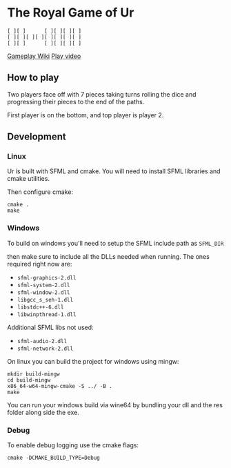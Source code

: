 # The Royal Game of Ur

```
[ ][ ]      [ ][ ][ ][ ]
[ ][ ][ ][ ][ ][ ][ ][ ]
[ ][ ]      [ ][ ][ ][ ]
```
[Gameplay Wiki](https://en.wikipedia.org/wiki/Royal_Game_of_Ur#Gameplay)
[Play video](https://www.youtube.com/watch?v=WZskjLq040I)

## How to play

Two players face off with 7 pieces taking turns rolling the dice and progressing their pieces
to the end of the paths.

First player is on the bottom, and top player is player 2.

## Development

### Linux

Ur is built with SFML and cmake. You will need to install SFML libraries and cmake utilities.

Then configure cmake:

```
cmake .
make
```

### Windows

To build on windows you'll need to setup
the SFML include path as `SFML_DIR`

then make sure to include all the DLLs needed when running.
The ones required right now are:

 - `sfml-graphics-2.dll`
 - `sfml-system-2.dll`
 - `sfml-window-2.dll`
 - `libgcc_s_seh-1.dll`
 - `libstdc++-6.dll`
 - `libwinpthread-1.dll`

Additional SFML libs not used:

 - `sfml-audio-2.dll`
 - `sfml-network-2.dll`

On linux you can build the project for windows using mingw:

```
mkdir build-mingw
cd build-mingw
x86_64-w64-mingw-cmake -S ../ -B .
make
```

You can run your windows build via wine64 by bundling your dll and the res folder along side the exe.

### Debug

To enable debug logging use the cmake flags:

```
cmake -DCMAKE_BUILD_TYPE=Debug
```
